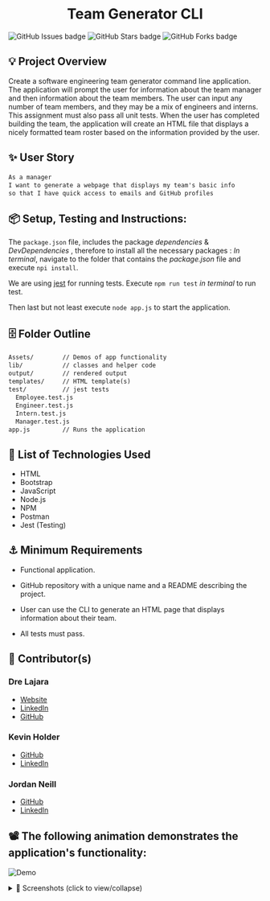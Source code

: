 <h1 align='center'>Team Generator CLI</h1>

<img alt="GitHub Issues badge" src="https://img.shields.io/github/issues/juanlajara/Team-Generator-CLI">
<img alt="GitHub Stars badge" src="https://img.shields.io/github/stars/juanlajara/Team-Generator-CLI">
<img alt="GitHub Forks badge" src="https://img.shields.io/github/forks/juanlajara/Team-Generator-CLI">

## 💡 Project Overview

Create a software engineering team generator command line application. The application will prompt the user for information about the team manager and then information about the team members. The user can input any number of team members, and they may be a mix of engineers and interns. This assignment must also pass all unit tests. When the user has completed building the team, the application will create an HTML file that displays a nicely formatted team roster based on the information provided by the user.

## ✨ User Story

```
As a manager
I want to generate a webpage that displays my team's basic info
so that I have quick access to emails and GitHub profiles
```

## 📦 Setup, Testing and Instructions:

The `package.json` file, includes the package _dependencies_ & _DevDependencies_ , therefore to install all the necessary packages : _In terminal_, navigate to the folder that contains the _package.json_ file and execute `npi install`.

We are using [jest](https://jestjs.io/) for running tests. Execute `npm run test` _in terminal_ to run test.

Then last but not least execute `node app.js` to start the application.

## 🗄️ Folder Outline

```
Assets/        // Demos of app functionality
lib/           // classes and helper code
output/        // rendered output
templates/     // HTML template(s)
test/          // jest tests
  Employee.test.js
  Engineer.test.js
  Intern.test.js
  Manager.test.js
app.js         // Runs the application
```

## 📲 List of Technologies Used

- HTML
- Bootstrap
- JavaScript
- Node.js
- NPM
- Postman
- Jest (Testing)

## ⚓ Minimum Requirements

- Functional application.

- GitHub repository with a unique name and a README describing the project.

- User can use the CLI to generate an HTML page that displays information about their team.

- All tests must pass.

<h2>📓 Contributor(s)</h2>

<h3>Dre Lajara</h3>
<ul>
    <li><a href='https://juanlajara.github.io/portfolio.html' target='_blank'>Website</a></li>
    <li><a href='https://www.linkedin.com/in/juan-andres-lajara-179a8442' target='_blank'>LinkedIn</a></li>
    <li><a href='https://github.com/juanlajara' target='_blank'>GitHub</a></li>
</ul>

<h3>Kevin Holder</h3>
<ul>
    <li><a href='https://github.com/kholder777' target='_blank'>GitHub</a></li> 
    <li><a href='https://www.linkedin.com/in/kevin-holder-25476788/' target='_blank'>LinkedIn</a></li> 
</ul>

<h3>Jordan Neill</h3>
<ul>
    <li><a href='https://github.com/jordanalexis6'>GitHub</a></li>
    <li><a href='https://www.linkedin.com/in/jordan-neill-a48b681a0/' target='_blank'>LinkedIn</a></li>
</ul>

## 📽️ The following animation demonstrates the application's functionality:

![Demo](./Assets/TeamCLIGenGif.gif)

<details>
<summary>🌟 Screenshots (click to view/collapse)</summary>
1 of 2
<img src="./Assets/Demo Image 1.png">

2 of 2

<img src="./Assets/Demo Image 2.png">
</details>
